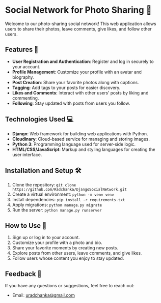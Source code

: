 # Social Network for Photo Sharing 📸

Welcome to our photo-sharing social network! This web application allows users to share their photos, leave comments, give likes, and follow other users.

## Features 🚀

- **User Registration and Authentication**: Register and log in securely to your account.
- **Profile Management**: Customize your profile with an avatar and biography.
- **Post Creation**: Share your favorite photos along with captions.
- **Tagging**: Add tags to your posts for easier discovery.
- **Likes and Comments**: Interact with other users' posts by liking and commenting.
- **Following**: Stay updated with posts from users you follow.

## Technologies Used 💻

- **Django**: Web framework for building web applications with Python.
- **Cloudinary**: Cloud-based service for managing and storing images.
- **Python 3**: Programming language used for server-side logic.
- **HTML/CSS/JavaScript**: Markup and styling languages for creating the user interface.

## Installation and Setup 🛠️

1. Clone the repository: `git clone https://github.com/Radchanka/DjangoSocialNetwork.git`
2. Create a virtual environment: `python -m venv venv`
3. Install dependencies: `pip install -r requirements.txt`
4. Apply migrations: `python manage.py migrate`
5. Run the server: `python manage.py runserver`

## How to Use 📝

1. Sign up or log in to your account.
2. Customize your profile with a photo and bio.
3. Share your favorite moments by creating new posts.
4. Explore posts from other users, leave comments, and give likes.
5. Follow users whose content you enjoy to stay updated.

## Feedback 📧

If you have any questions or suggestions, feel free to reach out:
- Email: uradchanka@gmail.com
